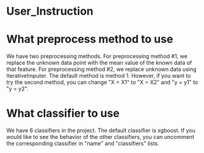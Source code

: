# User_Instruction
# What preprocess method to use
We have two preprocessing methods. For preprocessing method #1, we replace the unknown data point with the mean value of the known data of that feature. For preprocessing method #2, we replace unknown data using IterativeImputer. The default method is method 1. However, if you want to try the second method, you can change "X = X1" to "X = X2" and "y = y1" to "y = y2". 

# What classifier to use
We have 6 classifiers in the project. The default classifier is xgboost. If you would like to see the behavior of the other classifiers, you can uncomment the corresponding classifier in "name" and "classifiers" lists. 
